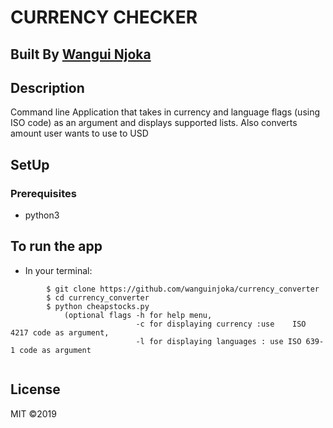 # CURRENCY CHECKER
 ## Built By [Wangui Njoka](https://github.com/wanguinjoka/)
 ## Description
Command line Application that takes in currency and language flags (using ISO code) as an argument and displays supported lists. Also converts amount user wants to use to USD

 ## SetUp
### Prerequisites
* python3

 ## To run the app
* In your terminal:
```
        $ git clone https://github.com/wanguinjoka/currency_converter
        $ cd currency_converter
        $ python cheapstocks.py 
            (optional flags -h for help menu,
                            -c for displaying currency :use    ISO 4217 code as argument,
                            -l for displaying languages : use ISO 639-1 code as argument
        
```
        
 ## License
MIT &copy;2019